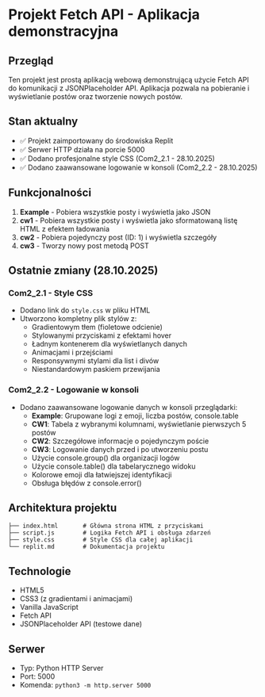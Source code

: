 # Projekt Fetch API - Aplikacja demonstracyjna

## Przegląd
Ten projekt jest prostą aplikacją webową demonstrującą użycie Fetch API do komunikacji z JSONPlaceholder API. Aplikacja pozwala na pobieranie i wyświetlanie postów oraz tworzenie nowych postów.

## Stan aktualny
- ✅ Projekt zaimportowany do środowiska Replit
- ✅ Serwer HTTP działa na porcie 5000
- ✅ Dodano profesjonalne style CSS (Com2_2.1 - 28.10.2025)
- ✅ Dodano zaawansowane logowanie w konsoli (Com2_2.2 - 28.10.2025)

## Funkcjonalności
1. **Example** - Pobiera wszystkie posty i wyświetla jako JSON
2. **cw1** - Pobiera wszystkie posty i wyświetla jako sformatowaną listę HTML z efektem ładowania
3. **cw2** - Pobiera pojedynczy post (ID: 1) i wyświetla szczegóły
4. **cw3** - Tworzy nowy post metodą POST

## Ostatnie zmiany (28.10.2025)

### Com2_2.1 - Style CSS
- Dodano link do `style.css` w pliku HTML
- Utworzono kompletny plik stylów z:
  - Gradientowym tłem (fioletowe odcienie)
  - Stylowanymi przyciskami z efektami hover
  - Ładnym kontenerem dla wyświetlanych danych
  - Animacjami i przejściami
  - Responsywnymi stylami dla list i divów
  - Niestandardowym paskiem przewijania

### Com2_2.2 - Logowanie w konsoli
- Dodano zaawansowane logowanie danych w konsoli przeglądarki:
  - **Example**: Grupowane logi z emoji, liczba postów, console.table
  - **CW1**: Tabela z wybranymi kolumnami, wyświetlanie pierwszych 5 postów
  - **CW2**: Szczegółowe informacje o pojedynczym poście
  - **CW3**: Logowanie danych przed i po utworzeniu postu
  - Użycie console.group() dla organizacji logów
  - Użycie console.table() dla tabelarycznego widoku
  - Kolorowe emoji dla łatwiejszej identyfikacji
  - Obsługa błędów z console.error()

## Architektura projektu
```
├── index.html       # Główna strona HTML z przyciskami
├── script.js        # Logika Fetch API i obsługa zdarzeń
├── style.css        # Style CSS dla całej aplikacji
└── replit.md        # Dokumentacja projektu
```

## Technologie
- HTML5
- CSS3 (z gradientami i animacjami)
- Vanilla JavaScript
- Fetch API
- JSONPlaceholder API (testowe dane)

## Serwer
- Typ: Python HTTP Server
- Port: 5000
- Komenda: `python3 -m http.server 5000`
